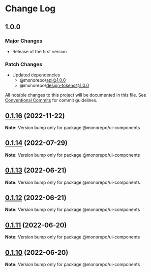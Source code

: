 # Change Log

## 1.0.0

### Major Changes

- Release of the first version

### Patch Changes

- Updated dependencies
  - @monorepo/api@1.0.0
  - @monorepo/design-tokens@1.0.0

All notable changes to this project will be documented in this file.
See [Conventional Commits](https://conventionalcommits.org) for commit guidelines.

## [0.1.16](https://github.com/emunhoz/monorepo-boilerplate/compare/v0.1.15...v0.1.16) (2022-11-22)

**Note:** Version bump only for package @monorepo/ui-components

## [0.1.14](https://github.com/emunhoz/monorepo-boilerplate/compare/v0.1.13...v0.1.14) (2022-07-29)

**Note:** Version bump only for package @monorepo/ui-components

## [0.1.13](https://github.com/emunhoz/monorepo-boilerplate/compare/v0.1.12...v0.1.13) (2022-06-21)

**Note:** Version bump only for package @monorepo/ui-components

## [0.1.12](https://github.com/emunhoz/monorepo-boilerplate/compare/v0.1.11...v0.1.12) (2022-06-21)

**Note:** Version bump only for package @monorepo/ui-components

## [0.1.11](https://github.com/emunhoz/monorepo-boilerplate/compare/v0.1.10...v0.1.11) (2022-06-20)

**Note:** Version bump only for package @monorepo/ui-components

## [0.1.10](https://github.com/emunhoz/monorepo-boilerplate/compare/v0.1.9...v0.1.10) (2022-06-20)

**Note:** Version bump only for package @monorepo/ui-components
